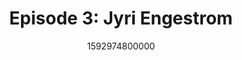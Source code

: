 ---
templateKey: podcast-episode
public: true
url: podcast/episode-3-jyri-engestrom
title: " Episode 3: Jyri Engestrom "
description:  We go down the rabbit hole with Jyri Engestrom, a partner at Yes VC, a venture capital firm that invests in startups set in motion by social movements. He shares his journey as a founder of both Jaiku and Ditto, which were acquired separately by Google and Groupon. We discuss the future of democracy, how technology affects humanity, and some recent efforts he and a few other entrepreneurs took to provide free testing for COVID-19. 
date: 1592974800000
featuredimage: /img/podcast/EpisodeHeader_JEngestrom_Website.jpg
socialimage: https://www.orchid.com/assets/img/podcast/EpisodeHeader_JEngestrom.png
platformurls:
 - https://podcasts.apple.com/us/podcast/how-technology-is-impacting-humanity-with-jyri-engestrom/id1516705670?i=1000479467919
 - https://open.spotify.com/episode/066bR7NtzP94BlTlegnVBV
 - https://www.stitcher.com/show/follow-the-white-rabbit/episode/how-technology-is-impacting-humanity-with-jyri-engestrom-72513045
 - https://www.deezer.com/us/episode/184287312
 - https://www.podbean.com/media/share/dir-r5v4a-ad639f6
 - https://tunein.com/podcasts/Technology-Podcasts/Follow-the-White-Rabbit-p1330281/?topicId=149152840
---